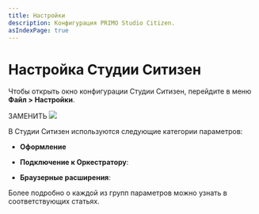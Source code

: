 ```yaml
---
title: Настройки
description: Конфигурация PRIMO Studio Citizen.
asIndexPage: true
---
```


# Настройка Cтудии Ситизен

Чтобы открыть окно конфигурации Студии Ситизен, перейдите в меню **Файл > Настройки**. 

ЗАМЕНИТЬ ![](../resources/settings/studio-settings.png)

В Студии Ситизен используются следующие категории параметров:

* **Оформление** 
   
* **Подключение к Оркестратору**:

* **Браузерные расширения**:

Более подробно о каждой из групп параметров можно узнать в соответствующих статьях.
